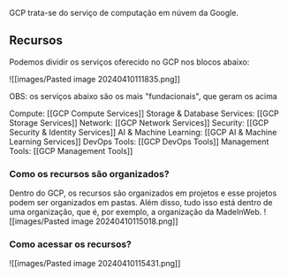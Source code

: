 GCP trata-se do serviço de computação em núvem da Google. 

## Recursos

Podemos dividir os serviços oferecido no GCP nos blocos abaixo:

![[images/Pasted image 20240410111835.png]]

OBS: os serviços abaixo são os mais "fundacionais", que geram os acima

Compute: [[GCP Compute Services]]
Storage & Database Services: [[GCP Storage Services]]
Network: [[GCP Network Services]]
Security: [[GCP Security & Identity Services]]
AI & Machine Learning: [[GCP AI & Machine Learning Services]]
DevOps Tools: [[GCP DevOps Tools]]
Management Tools: [[GCP Management Tools]]

### Como os recursos são organizados?

Dentro do GCP, os recursos são organizados em projetos e esse projetos podem ser organizados em pastas. Além disso, tudo isso está dentro de uma organização, que é, por exemplo, a organização da MadeInWeb.
![[images/Pasted image 20240410115018.png]]

### Como acessar os recursos?

![[images/Pasted image 20240410115431.png]]














